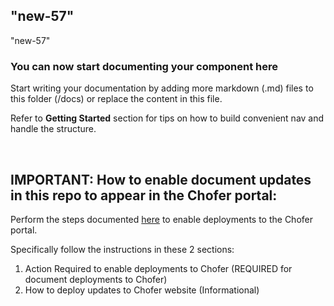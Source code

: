 ## "new-57"

"new-57"

### You can now start documenting your component here

Start writing your documentation by adding more markdown (.md) files to this folder (/docs) or replace the content in this file.

Refer to **Getting Started** section for tips on how to build convenient nav and handle the structure. 

<BR>

## IMPORTANT:  How to enable document updates in this repo to appear in the Chofer portal:
Perform the steps documented [here](https://chofer.cloud.toyota.com/docs/default/Component/choferpipelinesuserguides/pipeline-deploy-tech-docs/#action-required-to-enable-deployments-to-chofer) to enable deployments to the Chofer portal.

Specifically follow the instructions in these 2 sections:
<BR>
1. Action Required to enable deployments to Chofer (REQUIRED for document deployments to Chofer)
2. How to deploy updates to Chofer website         (Informational)
